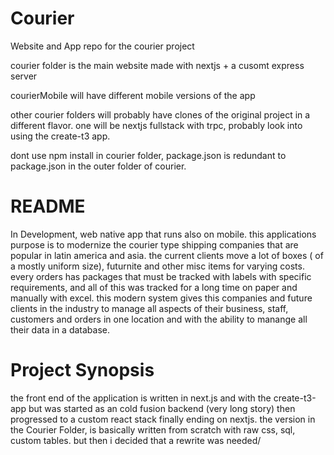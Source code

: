 # Courier

Website and App repo for the courier project

courier folder is the main website made with nextjs + a cusomt express server

courierMobile will have different mobile versions of the app

other courier folders will probably have clones of the original project in a different flavor.
one will be nextjs fullstack with trpc, probably look into using the create-t3 app.

dont use npm install in courier folder, package.json is redundant to package.json in the outer folder of courier.

# README

In Development, web native app that runs also on mobile. this applications purpose is to modernize the courier type shipping companies that are popular in latin america and asia. the current clients move a lot of boxes ( of a mostly uniform size), futurnite and other misc items for varying costs. every orders has packages that must be tracked with labels with specific requirements, and all of this was tracked for a long time on paper and manually with excel. this modern system gives this companies and future clients in the industry to manage all aspects of their business, staff, customers and orders in one location and with the ability to manange all their data in a database.

# Project Synopsis

the front end of the application is written in next.js and with the create-t3-app but was started as an cold fusion backend (very long story) then progressed to a custom react stack finally ending on nextjs. the version in the Courier Folder, is basically written from scratch with raw css, sql, custom tables. but then i decided that a rewrite was needed/
